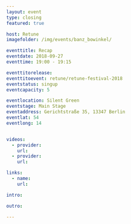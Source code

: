 ```yaml
---
layout: event
type: closing
featured: true

host: Retune
imagefolder: /img/events/banz_bowinkel/

eventtitle: Recap
eventdate: 2018-09-27
eventtime: 19:00 - 19:15

eventtitorelease: 
eventtitoevent: retune/retune-festival-2018
eventstatus: singup
eventcapacity: 5

eventlocation: Silent Green
eventstage: Main Stage
eventaddress: Gerichtstraße 35, 13347 Berlin
eventlat: 54
eventlong: 14


videos:
  - provider:
    url:
  - provider:
    url:

links:
  - name:
    url:

intro:

outro:

---
```

